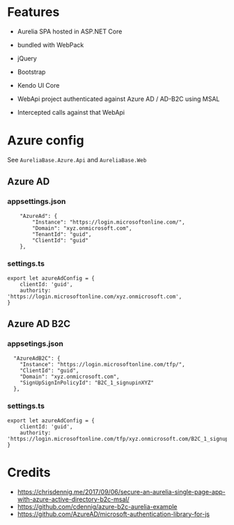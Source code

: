 # Features

- Aurelia SPA hosted in ASP.NET Core
- bundled with WebPack
- jQuery
- Bootstrap
- Kendo UI Core

- WebApi project authenticated against Azure AD / AD-B2C using MSAL
- Intercepted calls against that WebApi

# Azure config 

See `AureliaBase.Azure.Api` and `AureliaBase.Web`

## Azure AD

### appsettings.json

```
    "AzureAd": {
        "Instance": "https://login.microsoftonline.com/",
        "Domain": "xyz.onmicrosoft.com",
        "TenantId": "guid",
        "ClientId": "guid"
    },
```

### settings.ts

```
export let azureAdConfig = {
    clientId: 'guid',
    authority: 'https://login.microsoftonline.com/xyz.onmicrosoft.com',
}
```

## Azure AD B2C

### appsetings.json

```
  "AzureAdB2C": {
    "Instance": "https://login.microsoftonline.com/tfp/",
    "ClientId": "guid",
    "Domain": "xyz.onmicrosoft.com",
    "SignUpSignInPolicyId": "B2C_1_signupinXYZ"
  },
```

### settings.ts

```
export let azureAdConfig = {
    clientId: 'guid',
    authority: 'https://login.microsoftonline.com/tfp/xyz.onmicrosoft.com/B2C_1_signupinXYZ',
}
```

# Credits

* https://chrisdennig.me/2017/09/06/secure-an-aurelia-single-page-app-with-azure-active-directory-b2c-msal/
* https://github.com/cdennig/azure-b2c-aurelia-example
* https://github.com/AzureAD/microsoft-authentication-library-for-js

